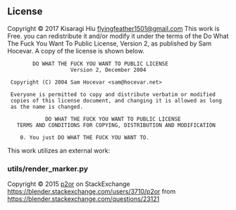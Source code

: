 ## License
Copyright © 2017 Kisaragi Hiu <flyingfeather1501@gmail.com>
This work is Free. you can redistribute it and/or modify it under the terms of the Do What The Fuck You Want To Public License, Version 2, as published by Sam Hocevar. A copy of the license is shown below.
```
        DO WHAT THE FUCK YOU WANT TO PUBLIC LICENSE 
                    Version 2, December 2004 

 Copyright (C) 2004 Sam Hocevar <sam@hocevar.net>

 Everyone is permitted to copy and distribute verbatim or modified 
 copies of this license document, and changing it is allowed as long 
 as the name is changed. 

            DO WHAT THE FUCK YOU WANT TO PUBLIC LICENSE 
   TERMS AND CONDITIONS FOR COPYING, DISTRIBUTION AND MODIFICATION 

    0. You just DO WHAT THE FUCK YOU WANT TO.
```


This work utilizes an external work:

### utils/render_marker.py

Copyright © 2015 [p2or](https://blender.stackexchange.com/users/3710/p2or) on StackExchange <https://blender.stackexchange.com/users/3710/p2or>
from https://blender.stackexchange.com/questions/23121
